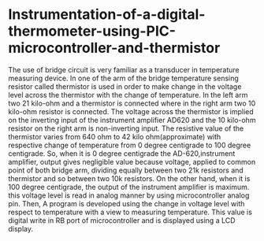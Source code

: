 # Instrumentation-of-a-digital-thermometer-using-PIC-microcontroller-and-thermistor

The use of bridge circuit is very familiar as a transducer in temperature measuring device. In one of the arm of the bridge temperature sensing resistor called thermistor is used in order to make change in the voltage level across the thermistor with the change of temperature. In the left arm two 21 kilo-ohm and a thermistor is connected where in the right arm two 10 kilo-ohm resistor is connected. The   voltage across the thermistor is implied on the inverting input of the instrument amplifier AD620 and the 10 kilo-ohm resistor on the right arm is non-inverting input. The resistive value of the thermistor varies from 640 ohm to 42 kilo ohm(approximate) with respective change of temperature from 0 degree centigrade to 100 degree centigrade. So, when it is 0 degree centigrade the AD-620,instrument amplifier, output gives negligible value because voltage, applied to common point of both bridge arm, dividing equally between two 21k resistors and thermistor and so between two 10k resistors. On the other hand, when it is  100 degree centigrade, the output of the instrument amplifier is maximum. this voltage level is read in analog manner by using microcontroller analog pin. Then, A program is developed using the change in voltage level with respect to temperature with a view to measuring temperature. This value is digital write in RB port of microcontroller and is displayed using a LCD display.
